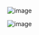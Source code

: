 ![image](https://github.com/b6e6b6r6a/6_Semestr-/assets/113089548/287bb4ec-0814-4011-a41b-431cb913469f)

![image](https://github.com/b6e6b6r6a/6_Semestr-/assets/113089548/d1a89fbe-d1ee-496f-8b59-1c8ff10e40b9)


